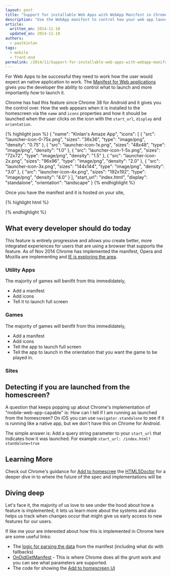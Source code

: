 ```yaml
---
layout: post
title: "Support for installable Web Apps with WebApp Manifest in Chrome 38 for Android"
description: "Use the WebApp manifest to control how your web app launches"
article:
  written_on: 2014-11-10
  updated_on: 2014-11-10
authors:
  - paulkinlan
tags:
  - mobile
  - front-end
permalink: /2014/11/Support-for-installable-web-apps-with-webapp-manifest-in-chrome-38-for-Android
---
```


For Web Apps to be successful they need to work how the user would expect an native application to work. The [Manifest for Web applications](https://w3c.github.io/manifest/) gives you the developer the ability to control what to launch and more importantly *how* to launch it.

Chrome has had this feature since Chrome 38 for Android and it gives you the control over.  How the web appears when it is installed to the homescreen via the `name` and `icons` properties and how it should be launched when the user clicks on the icon with the `start_url`, `display` and `orientation`.

{% highlight json %}
{
  "name": "Kinlan's Amaze App",
  "icons": [
    {
      "src": "launcher-icon-0-75x.png",
      "sizes": "36x36",
      "type": "image/png",
      "density": "0.75"
    },
    {
      "src": "launcher-icon-1x.png",
      "sizes": "48x48",
      "type": "image/png",
      "density": "1.0"
    },
    {
      "src": "launcher-icon-1-5x.png",
      "sizes": "72x72",
      "type": "image/png",
      "density": "1.5"
    },
    {
      "src": "launcher-icon-2x.png",
      "sizes": "96x96",
      "type": "image/png",
      "density": "2.0"
    },
    {
      "src": "launcher-icon-3x.png",
      "sizes": "144x144",
      "type": "image/png",
      "density": "3.0"
    },
    {
      "src": "launcher-icon-4x.png",
      "sizes": "192x192",
      "type": "image/png",
      "density": "4.0"
    }
  ],
  "start_url": "index.html",
  "display": "standalone",
  "orientation": "landscape"
}
{% endhighlight %}

Once you have the manifest and it is hosted on your site,

{% highlight html %}
<link rel="manifest" href="manifest.json">
{% endhighlight %}

## What every developer should do today

This feature is entirely progressive and allows you create better, more integrated experiences for users that are using a browser that supports the feature.  As of Nov 2014 Chrome has implemented the manifest, Opera and Mozilla are implementing and [IE is exploring the area](https://status.modern.ie/webapplicationmanifest?term=manifest).

### Utility Apps

The majority of games will benifit from this immedidately,
*  Add a manifest
*  Add icons
*  Tell it to launch full screen

### Games 

The majority of games will benifit from this immedidately,
*  Add a manifest
*  Add icons
*  Tell the app to launch full screen
*  Tell the app to launch in the orientation that you want the game to be played in.

### Sites

## Detecting if you are launched from the homescreen?

A question that keeps popping up about Chrome's implementation of "mobile-web-app-capable" is: How can I tell if
I am running as launched from the homescreen?  On iOS you can use `navigator.standalone` to see if it is running
like a native app, but we don't have this on Chrome for Android.

The simple answer is: Add a query string parameter to your `start_url` that indicates how it was launched.  For example `start_url: /index.html?standalone=true`

## Learning More

Check out Chrome's guidance for [Add to homescree](https://developer.chrome.com/multidevice/android/installtohomescreen#supporting) the [HTML5Doctor](http://html5doctor.com/web-manifest-specification/) for a deeper dive in 
to where the future of the spec and implementations will be

## Diving deep

Let's face it, the majority of us love to see under the hood about how a feature is implemented, it lets us learn more about the systems and also helps us track when changes occur that might give us early access to new features for our users.

If like me your are interested about how this is implemented in Chrome here are some useful links:
*  The [logic for parsing the data](https://code.google.com/p/chromium/codesearch#chromium/src/chrome/browser/android/shortcut_helper.cc&sq=package:chromium&q=file:shortcut_helper.cc&l=1) from the manifest (including what do with fallbacks)
*  [OnDidGetManifest](https://code.google.com/p/chromium/codesearch#chromium/src/chrome/browser/android/shortcut_helper.cc&l=233) - This is where Chrome does all the grunt work and you can see what parameters are supported.
*  The code for showing the [Add to homescreen UI](https://code.google.com/p/chromium/codesearch#chromium/src/chrome/android/java/src/org/chromium/chrome/browser/webapps/AddToHomescreenDialog.java&sq=package:chromium)
